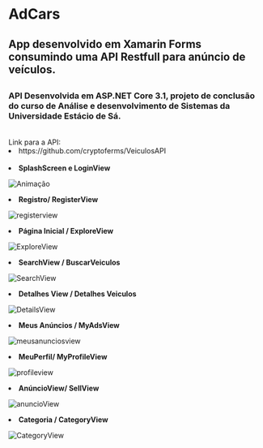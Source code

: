 # AdCars
<h2><p>App desenvolvido em Xamarin Forms consumindo uma API Restfull para anúncio de veículos.</p> <h2>
<h3>API Desenvolvida em ASP.NET Core 3.1, projeto de conclusão do curso de Análise e desenvolvimento de Sistemas da Universidade Estácio de Sá.</h3>
</br>
Link para a API:
<li>https://github.com/cryptoferms/VeiculosAPI</li>
</br>
<li><b>SplashScreen e LoginView</b></li>

![Animação](https://user-images.githubusercontent.com/62027708/137518431-d3e3b2b2-5832-4e9d-9ab5-14bd3b7704e6.gif)

  <li><b>Registro/ RegisterView</b></li>
  
  ![registerview](https://user-images.githubusercontent.com/62027708/137518635-63ab2e1e-830a-4176-906f-eea93697b449.png)

<li><b>Página Inicial / ExploreView </b></li>
  
 ![ExploreView](https://user-images.githubusercontent.com/62027708/137518623-78e29253-a511-4a55-9ffb-a1cd487802e7.gif)

 <li><b>SearchView / BuscarVeiculos </b></li>

![SearchView](https://user-images.githubusercontent.com/62027708/137518638-9f4d4442-c67b-43fa-afe0-a46e42f7791a.gif)

 <li><b>Detalhes View / Detalhes Veiculos </b></li>
 
![DetailsView](https://user-images.githubusercontent.com/62027708/137518616-8e0a17fb-9ad7-497b-9009-d0aee6297773.gif)

 <li><b>Meus Anúncios / MyAdsView </b></li>
  
  ![meusanunciosview](https://user-images.githubusercontent.com/62027708/137518631-c1a4df17-6203-42f7-b619-ea9b5eadf67e.png)
   
   <li><b>MeuPerfil/ MyProfileView</b></li>
 
 ![profileview](https://user-images.githubusercontent.com/62027708/137518632-db319313-b7f2-47df-9609-1b2b6ed8da9d.png)
 
 <li><b>AnúncioView/ SellView</b></li>

![anuncioView](https://user-images.githubusercontent.com/62027708/137518609-e50177ec-a33a-4e31-98a1-3050a7daa587.png)

<li><b>Categoria / CategoryView </b> </li>

![CategoryView](https://user-images.githubusercontent.com/62027708/137518610-1cb1e466-dd43-4dd2-9e6c-650beefb89ff.gif)




